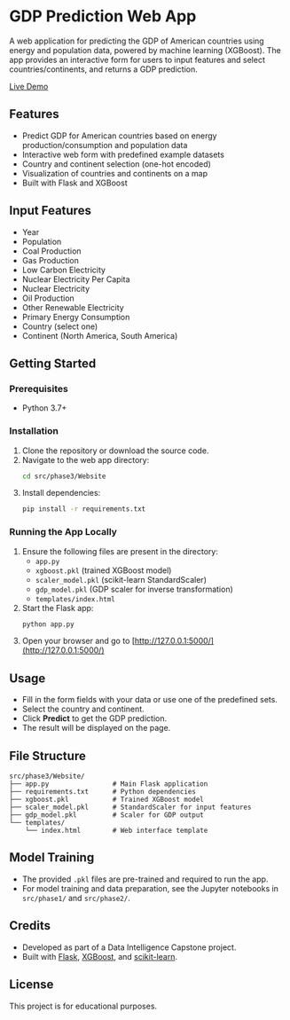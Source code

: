 # GDP Prediction Web App

A web application for predicting the GDP of American countries using energy and population data, powered by machine learning (XGBoost). The app provides an interactive form for users to input features and select countries/continents, and returns a GDP prediction.

[Live Demo](https://gdp-prediction-app.onrender.com/)

## Features
- Predict GDP for American countries based on energy production/consumption and population data
- Interactive web form with predefined example datasets
- Country and continent selection (one-hot encoded)
- Visualization of countries and continents on a map
- Built with Flask and XGBoost

## Input Features
- Year
- Population
- Coal Production
- Gas Production
- Low Carbon Electricity
- Nuclear Electricity Per Capita
- Nuclear Electricity
- Oil Production
- Other Renewable Electricity
- Primary Energy Consumption
- Country (select one)
- Continent (North America, South America)

## Getting Started

### Prerequisites
- Python 3.7+

### Installation
1. Clone the repository or download the source code.
2. Navigate to the web app directory:
   ```bash
   cd src/phase3/Website
   ```
3. Install dependencies:
   ```bash
   pip install -r requirements.txt
   ```

### Running the App Locally
1. Ensure the following files are present in the directory:
   - `app.py`
   - `xgboost.pkl` (trained XGBoost model)
   - `scaler_model.pkl` (scikit-learn StandardScaler)
   - `gdp_model.pkl` (GDP scaler for inverse transformation)
   - `templates/index.html`
2. Start the Flask app:
   ```bash
   python app.py
   ```
3. Open your browser and go to [http://127.0.0.1:5000/](http://127.0.0.1:5000/)

## Usage
- Fill in the form fields with your data or use one of the predefined sets.
- Select the country and continent.
- Click **Predict** to get the GDP prediction.
- The result will be displayed on the page.

## File Structure
```
src/phase3/Website/
├── app.py                # Main Flask application
├── requirements.txt      # Python dependencies
├── xgboost.pkl           # Trained XGBoost model
├── scaler_model.pkl      # StandardScaler for input features
├── gdp_model.pkl         # Scaler for GDP output
└── templates/
    └── index.html        # Web interface template
```

## Model Training
- The provided `.pkl` files are pre-trained and required to run the app.
- For model training and data preparation, see the Jupyter notebooks in `src/phase1/` and `src/phase2/`.

## Credits
- Developed as part of a Data Intelligence Capstone project.
- Built with [Flask](https://flask.palletsprojects.com/), [XGBoost](https://xgboost.readthedocs.io/), and [scikit-learn](https://scikit-learn.org/).

## License
This project is for educational purposes. 
